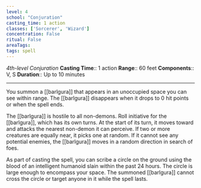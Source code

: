 ```yaml
---
level: 4
school: "Conjuration"
casting_time: 1 action
classes: ['Sorcerer', 'Wizard']
concentration: False
ritual: False
areaTags: 
tags: spell
---
```


_4th-level Conjuration_
**Casting Time**:: 1 action
**Range**:: 60 feet
**Components**:: V, S
**Duration**:: Up to 10 minutes

---

You summon a [[barlgura]] that appears in an unoccupied space you can see within range. The [[barlgura]] disappears when it drops to 0 hit points or when the spell ends.

The [[barlgura]] is hostile to all non-demons. Roll initiative for the [[barlgura]], which has its own turns. At the start of its turn, it moves toward and attacks the nearest non-demon it can perceive. If two or more creatures are equally near, it picks one at random. If it cannot see any potential enemies, the [[barlgura]] moves in a random direction in search of foes.

As part of casting the spell, you can scribe a circle on the ground using the blood of an intelligent humanoid slain within the past 24 hours. The circle is large enough to encompass your space. The summoned [[barlgura]] cannot cross the circle or target anyone in it while the spell lasts.



